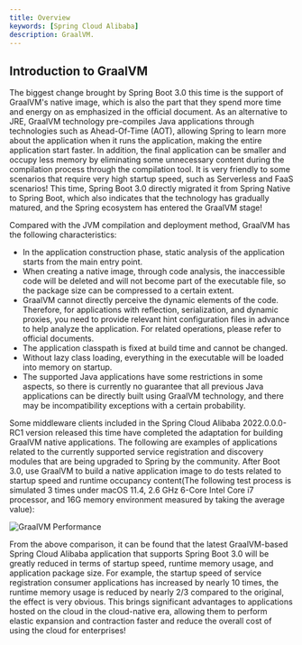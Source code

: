 ```yaml
---
title: Overview
keywords: [Spring Cloud Alibaba]
description: GraalVM.
---
```


## Introduction to GraalVM

The biggest change brought by Spring Boot 3.0 this time is the support of GraalVM's native image, which is also the part that they spend more time and energy on as emphasized in the official document. As an alternative to JRE, GraalVM technology pre-compiles Java applications through technologies such as Ahead-Of-Time (AOT), allowing Spring to learn more about the application when it runs the application, making the entire application start faster. In addition, the final application can be smaller and occupy less memory by eliminating some unnecessary content during the compilation process through the compilation tool. It is very friendly to some scenarios that require very high startup speed, such as Serverless and FaaS scenarios! This time, Spring Boot 3.0 directly migrated it from Spring Native to Spring Boot, which also indicates that the technology has gradually matured, and the Spring ecosystem has entered the GraalVM stage!

Compared with the JVM compilation and deployment method, GraalVM has the following characteristics:

* In the application construction phase, static analysis of the application starts from the main entry point.
* When creating a native image, through code analysis, the inaccessible code will be deleted and will not become part of the executable file, so the package size can be compressed to a certain extent.
* GraalVM cannot directly perceive the dynamic elements of the code. Therefore, for applications with reflection, serialization, and dynamic proxies, you need to provide relevant hint configuration files in advance to help analyze the application. For related operations, please refer to official documents.
* The application classpath is fixed at build time and cannot be changed.
* Without lazy class loading, everything in the executable will be loaded into memory on startup.
* The supported Java applications have some restrictions in some aspects, so there is currently no guarantee that all previous Java applications can be directly built using GraalVM technology, and there may be incompatibility exceptions with a certain probability.

Some middleware clients included in the Spring Cloud Alibaba 2022.0.0.0-RC1 version released this time have completed the adaptation for building GraalVM native applications. The following are examples of applications related to the currently supported service registration and discovery modules that are being upgraded to Spring by the community. After Boot 3.0, use GraalVM to build a native application image to do tests related to startup speed and runtime occupancy content(The following test process is simulated 3 times under macOS 11.4, 2.6 GHz 6-Core Intel Core i7 processor, and 16G memory environment measured by taking the average value):

![GraalVM Performance](https://sca-storage.oss-cn-hangzhou.aliyuncs.com/website/docs/zh/graalvm_performance.jpg)

From the above comparison, it can be found that the latest GraalVM-based Spring Cloud Alibaba application that supports Spring Boot 3.0 will be greatly reduced in terms of startup speed, runtime memory usage, and application package size. For example, the startup speed of service registration consumer applications has increased by nearly 10 times, the runtime memory usage is reduced by nearly 2/3 compared to the original, the effect is very obvious. This brings significant advantages to applications hosted on the cloud in the cloud-native era, allowing them to perform elastic expansion and contraction faster and reduce the overall cost of using the cloud for enterprises!